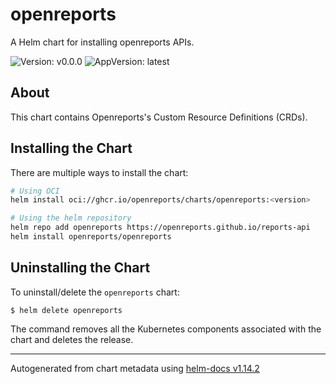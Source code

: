 # openreports

A Helm chart for installing openreports APIs.

![Version: v0.0.0](https://img.shields.io/badge/Version-v0.0.0-informational?style=flat-square) ![AppVersion: latest](https://img.shields.io/badge/AppVersion-latest-informational?style=flat-square)

## About

This chart contains Openreports's Custom Resource Definitions (CRDs).

## Installing the Chart

There are multiple ways to install the chart:

```sh
# Using OCI
helm install oci://ghcr.io/openreports/charts/openreports:<version>
```

```sh
# Using the helm repository
helm repo add openreports https://openreports.github.io/reports-api
helm install openreports/openreports
```

## Uninstalling the Chart

To uninstall/delete the `openreports` chart:

```console
$ helm delete openreports
```

The command removes all the Kubernetes components associated with the chart and deletes the release.

----------------------------------------------
Autogenerated from chart metadata using [helm-docs v1.14.2](https://github.com/norwoodj/helm-docs/releases/v1.14.2)